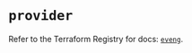 # `provider`

Refer to the Terraform Registry for docs: [`eveng`](https://registry.terraform.io/providers/corentinptrl/eveng/0.1.7/docs).

